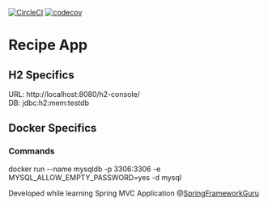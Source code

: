 [![CircleCI](https://circleci.com/gh/kamranalinitb/spring5-recipe-app/tree/master.svg?style=shield)](https://circleci.com/gh/kamranalinitb/spring5-recipe-app/tree/master)  [![codecov](https://codecov.io/gh/kamranalinitb/spring5-recipe-app/branch/master/graph/badge.svg)](https://codecov.io/gh/kamranalinitb/spring5-recipe-app)

# Recipe App

## H2 Specifics  
URL: http://localhost:8080/h2-console/  
DB: jdbc:h2:mem:testdb  

## Docker Specifics 

### Commands  

docker run --name mysqldb -p 3306:3306 -e MYSQL_ALLOW_EMPTY_PASSWORD=yes -d mysql  

Developed while learning Spring MVC Application @[SpringFrameworkGuru](https://courses.springframework.guru/p/spring-framework-5-begginer-to-guru)  
